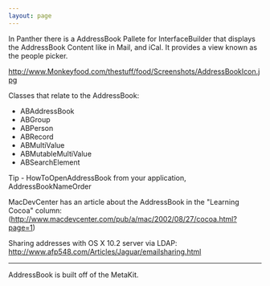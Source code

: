 ```yaml
---
layout: page
---
```




In Panther there is a AddressBook Pallete for InterfaceBuilder that displays the AddressBook Content like in Mail, and iCal.  It provides a view known as the people picker.

http://www.Monkeyfood.com/thestuff/food/Screenshots/AddressBookIcon.jpg



Classes that relate to the AddressBook:
 

*  ABAddressBook
*  ABGroup
*  ABPerson
*  ABRecord
*  ABMultiValue
*  ABMutableMultiValue
*  ABSearchElement

  

Tip - HowToOpenAddressBook from your application, AddressBookNameOrder


MacDevCenter has an article about the AddressBook in the "Learning Cocoa" column: (http://www.macdevcenter.com/pub/a/mac/2002/08/27/cocoa.html?page=1)

Sharing addresses with OS X 10.2 server via LDAP: http://www.afp548.com/Articles/Jaguar/emailsharing.html

----

AddressBook is built off of the MetaKit.
